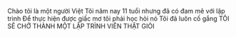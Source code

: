 Chào tôi là một người Việt
Tôi năm nay 11 tuổi nhưng đã có đam mê với lập trình
Để thực hiện được giấc mơ tôi phải học hỏi nó
Tôi đã luôn cố gắng
  TÔI  SẼ  CHỞ  THÀNH  MỘT  LẬP  TRÌNH  VIÊN  THẬT  GIỎI
